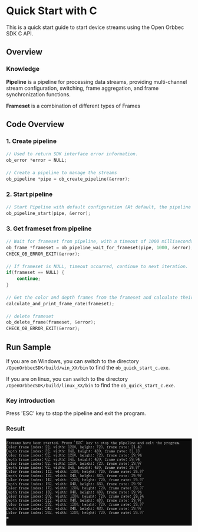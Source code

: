 # Quick Start with C

This is a quick start guide to start device streams using the Open Orbbec SDK C API.

## Overview

### Knowledge

**Pipeline** is a pipeline for processing data streams, providing multi-channel stream configuration, switching, frame aggregation, and frame synchronization functions.

**Frameset** is a combination of different types of Frames

## Code Overview

### 1. Create pipeline

```c
// Used to return SDK interface error information.
ob_error *error = NULL;

// Create a pipeline to manage the streams
ob_pipeline *pipe = ob_create_pipeline(&error);
```

### 2. Start pipeline

```c
// Start Pipeline with default configuration (At default, the pipeline will start with the color and depth streams)
ob_pipeline_start(pipe, &error);
```

### 3. Get frameset from pipeline

```c
// Wait for frameset from pipeline, with a timeout of 1000 milliseconds.
ob_frame *frameset = ob_pipeline_wait_for_frameset(pipe, 1000, &error);
CHECK_OB_ERROR_EXIT(&error);

// If frameset is NULL, timeout occurred, continue to next iteration.
if(frameset == NULL) {
    continue;
}

// Get the color and depth frames from the frameset and calculate their frame rate.
calculate_and_print_frame_rate(frameset);

// delete frameset
ob_delete_frame(frameset, &error);
CHECK_OB_ERROR_EXIT(&error);
```

## Run Sample

If you are on Windows, you can switch to the directory `/OpenOrbbecSDK/build/win_XX/bin` to find the `ob_quick_start_c.exe`.

If you are on linux, you can switch to the directory `/OpenOrbbecSDK/build/linux_XX/bin` to find the `ob_quick_start_c.exe`.

### Key introduction

Press 'ESC' key to stop the pipeline and exit the program.

### Result

![Quick_Start_C](/docs/resource/quick_start_c.png)
